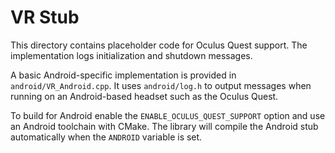 # VR Stub

This directory contains placeholder code for Oculus Quest support. The implementation logs initialization and shutdown messages.

A basic Android-specific implementation is provided in `android/VR_Android.cpp`. It uses `android/log.h` to output messages when running on an Android-based headset such as the Oculus Quest.

To build for Android enable the `ENABLE_OCULUS_QUEST_SUPPORT` option and use an Android toolchain with CMake. The library will compile the Android stub automatically when the `ANDROID` variable is set.
